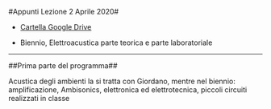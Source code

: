 #Appunti Lezione 2 Aprile 2020#

- [Cartella Google Drive](https://drive.google.com/drive/folders/0B--_h5RB_vmyR3FnajlkSE1zNG8?usp=sharing)

- Biennio, Elettroacustica parte teorica e parte laboratoriale

____________________________

##Prima parte del programma##

Acustica degli ambienti la si tratta con Giordano, mentre nel biennio: amplificazione, Ambisonics, elettronica ed elettrotecnica, piccoli circuiti realizzati in classe

